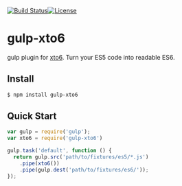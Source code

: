 [![Build Status](https://img.shields.io/travis/yudppp/gulp-xto6.svg?style=flat-square)](http://travis-ci.org/yudppp/gulp-xto6)[![License](http://img.shields.io/:license-mit-brightgreen.svg?style=flat-square)](http://yudppp.mit-license.org)

# gulp-xto6

gulp plugin for [xto6](https://github.com/mohebifar/xto6).
Turn your ES5 code into readable ES6.

Install
---

```bash
$ npm install gulp-xto6
```

Quick Start
---

```js
var gulp = require('gulp');
var xto6 = require('gulp-xto6')

gulp.task('default', function () {
  return gulp.src('path/to/fixtures/es5/*.js')
    .pipe(xto6())
    .pipe(gulp.dest('path/to/fixtures/es6/'));
});
```

